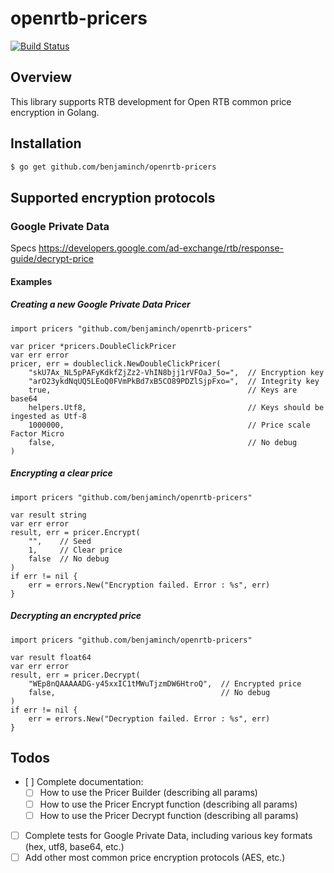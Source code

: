 # openrtb-pricers
[![Build Status](https://travis-ci.org/benjaminch/openrtb-pricers.svg?branch=master)](https://travis-ci.org/benjaminch/openrtb-pricers)

## Overview
This library supports RTB development for Open RTB common price encryption in Golang.

## Installation
```bash
$ go get github.com/benjaminch/openrtb-pricers
```

## Supported encryption protocols
### Google Private Data
Specs https://developers.google.com/ad-exchange/rtb/response-guide/decrypt-price
#### Examples
##### Creating a new Google Private Data Pricer
```golang
import pricers "github.com/benjaminch/openrtb-pricers"

var pricer *pricers.DoubleClickPricer
var err error
pricer, err = doubleclick.NewDoubleClickPricer(
    "skU7Ax_NL5pPAFyKdkfZjZz2-VhIN8bjj1rVFOaJ_5o=",  // Encryption key
    "arO23ykdNqUQ5LEoQ0FVmPkBd7xB5CO89PDZlSjpFxo=",  // Integrity key
    true,                                            // Keys are base64
    helpers.Utf8,                                    // Keys should be ingested as Utf-8
    1000000,                                         // Price scale Factor Micro
    false,                                           // No debug
)
```
##### Encrypting a clear price
```golang
import pricers "github.com/benjaminch/openrtb-pricers"

var result string
var err error
result, err = pricer.Encrypt(
    "",    // Seed
    1,     // Clear price
    false  // No debug
)
if err != nil {
    err = errors.New("Encryption failed. Error : %s", err)
}
```
##### Decrypting an encrypted price
```golang
import pricers "github.com/benjaminch/openrtb-pricers"

var result float64
var err error
result, err = pricer.Decrypt(
    "WEp8nQAAAAADG-y45xxIC1tMWuTjzmDW6HtroQ",  // Encrypted price
    false,                                     // No debug
)
if err != nil {
    err = errors.New("Decryption failed. Error : %s", err)
}
```
## Todos
- [ ] Complete documentation:
  - [ ] How to use the Pricer Builder (describing all params)
  - [ ] How to use the Pricer Encrypt function (describing all params)
  - [ ] How to use the Pricer Decrypt function (describing all params)
- [ ] Complete tests for Google Private Data, including various key formats (hex, utf8, base64, etc.)
- [ ] Add other most common price encryption protocols (AES, etc.)

